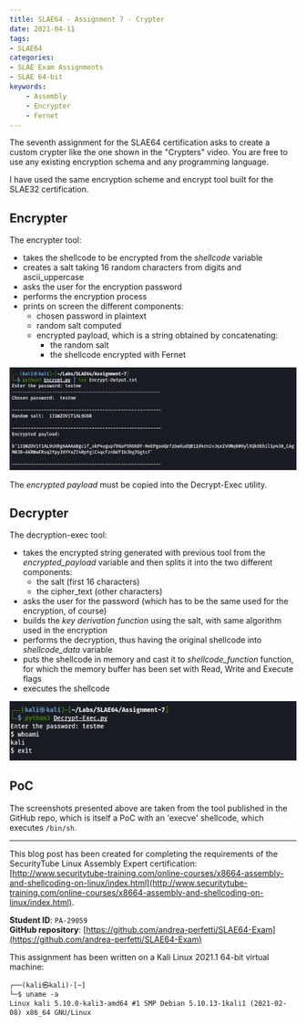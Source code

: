 ```yaml
---
title: SLAE64 - Assignment 7 - Crypter
date: 2021-04-11
tags:
- SLAE64
categories:
- SLAE Exam Assignments
- SLAE 64-bit
keywords:
    - Assembly
    - Encrypter
    - Fernet
---
```


The seventh assignment for the SLAE64 certification asks to create a custom crypter like the one shown in the "Crypters" video. You are free to use any existing encryption schema and any programming language.
<!--more-->
I have used the same encryption scheme and encrypt tool built for the SLAE32 certification.

## Encrypter
The encrypter tool: 
* takes the shellcode to be encrypted from the _shellcode_ variable
* creates a salt taking 16 random characters from digits and ascii_uppercase
* asks the user for the encryption password
* performs the encryption process
* prints on screen the different components:
  * chosen password in plaintext
  * random salt computed
  * encrypted payload, which is a string obtained by concatenating:
    * the random salt
    * the shellcode encrypted with Fernet

![Encrypt tool](/writeups/img/7-encrypt.png)

The _encrypted payload_ must be copied into the Decrypt-Exec utility.

## Decrypter
The decryption-exec tool:
* takes the encrypted string generated with previous tool from the *encrypted_payload* variable and then splits it into the two different components:
  * the salt (first 16 characters)
  * the cipher_text (other characters)
* asks the user for the password (which has to be the same used for the encryption, of course)
* builds the _key derivation function_ using the salt, with same algorithm used in the encryption
* performs the decryption, thus having the original shellcode into *shellcode_data* variable
* puts the shellcode in memory and cast it to *shellcode_function* function, for which the memory buffer has been set with Read, Write and Execute flags
* executes the shellcode

![Decrypt-Exec tool](/writeups/img/7-decryptexec.png)


## PoC
The screenshots presented above are taken from the tool published in the GitHub repo, which is itself a PoC with an 'execve' shellcode, which executes `/bin/sh`.



<!-- SLAE64 Disclaimer -->
_________________
This blog post has been created for completing the requirements of the SecurityTube Linux Assembly Expert certification: [http://www.securitytube-training.com/online-courses/x8664-assembly-and-shellcoding-on-linux/index.html](http://www.securitytube-training.com/online-courses/x8664-assembly-and-shellcoding-on-linux/index.html).

**Student ID**: `PA-29059`  
**GitHub repository**: [https://github.com/andrea-perfetti/SLAE64-Exam](https://github.com/andrea-perfetti/SLAE64-Exam)



This assignment has been written on a Kali Linux 2021.1 64-bit virtual machine:
```
┌──(kali㉿kali)-[~]
└─$ uname -a
Linux kali 5.10.0-kali3-amd64 #1 SMP Debian 5.10.13-1kali1 (2021-02-08) x86_64 GNU/Linux
```